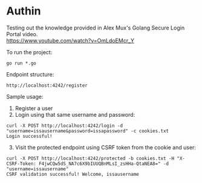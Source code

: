 # Authin

Testing out the knowledge provided in Alex Mux's Golang Secure Login Portal video.   
https://www.youtube.com/watch?v=OmLdoEMcr_Y  

To run the project: 
```
go run *.go
```


Endpoint structure: 
```
http://localhost:4242/register
```

Sample usage:
1. Register a user  
2. Login using that same username and password:  
```
curl -X POST http://localhost:4242/login -d "username=issausername&password=issapassword" -c cookies.txt
Login successful!
```
3. Visit the protected endpoint using CSRF token from the cookie and user:  
```
curl -X POST http://localhost:4242/protected -b cookies.txt -H "X-CSRF-Token: F4jwCQw5dS_NA7c6X9bIUUQBnMLsI_zsHHa-QtaNEA8=" -d "username=issausername"
CSRF validation successful! Welcome, issausername
```
